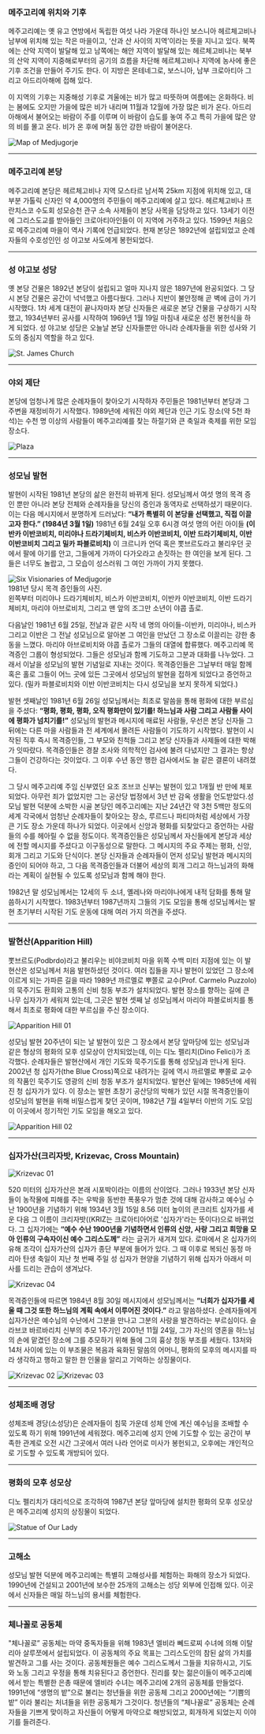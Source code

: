### 메주고리예 위치와 기후

메주고리예는 옛 유고 연방에서 독립한 여섯 나라 가운데 하나인 보스니아 헤르체고비나 남부에 위치해 있는 작은 마을이고, ‘산과 산 사이의 지역’이라는 뜻을 지니고 있다. 북쪽에는 산악 지역이 발달해 있고 남쪽에는 해안 지역이 발달해 있는 헤르체고비나는 북부의 산악 지역이 지중해로부터의 공기의 흐름을 차단해 헤르체고비나 지역에 농사에 좋은 기후 조건을 만들어 주기도 한다. 이 지방은 몬테네그로, 보스니아, 남부 크로아티아 그리고 아드리아해에 접해 있다.

이 지역의 기후는 지중해성 기후로 겨울에는 비가 많고 따뜻하며 여름에는 온화하다. 비는 봄에도 오지만 가을에 많은 비가 내리며 11월과 12월에 가장 많은 비가 온다. 아드리아해에서 불어오는 바람이 주를 이루며 이 바람이 습도를 놓여 주고 특히 가을에 많은 양의 비를 몰고 온다. 비가 온 후에 며칠 동안 강한 바람이 불어온다.

<img src="../image/medjugorje_map.jpg" class="img-fluid" alt="Map of Medjugorje">

---

### 메주고리예 본당

메주고리예 본당은 헤르체고비나 지역 모스타르 남서쪽 25km 지점에 위치해 있고, 대부분 가톨릭 신자인 약 4,000명의 주민들이 메주고리예에 살고 있다. 헤르체고비나 프란치스코 수도회 성모승천 관구 소속 사제들이 본당 사목을 담당하고 있다. 13세기 이전에 그리스도교를 받아들인 크로아티아인들이 이 지역에 거주하고 있다. 1599년 처음으로 메주고리예 마을이 역사 기록에 언급되었다. 현재 본당은 1892년에 설립되었고 순례자들의 수호성인인 성 야고보 사도에게 봉헌되었다.

---

### 성 야고보 성당

옛 본당 건물은 1892년 본당이 설립되고 얼마 지나지 않은 1897년에 완공되었다. 그 당시 본당 건물은 공간이 넉넉했고 아름다웠다. 그러나 지반이 불안정해 곧 벽에 금이 가기 시작했다. 1차 세계 대전이 끝나자마자 본당 신자들은 새로운 본당 건물을 구상하기 시작했고, 1934년부터 공사를 시작하여 1969년 1월 19일 마침내 새로운 성전 봉헌식을 하게 되었다. 성 야고보 성당은 오늘날 본당 신자들뿐만 아니라 순례자들을 위한 성사와 기도의 중심지 역할을 하고 있다.

<img src="../image/saint_james_church.jpg" class="img-fluid" alt="St. James Church">

---

### 야외 제단

본당에 엄청나게 많은 순례자들이 찾아오기 시작하자 주민들은 1981년부터 본당과 그 주변을 재정비하기 시작했다. 1989년에 세워진 야외 제단과 인근 기도 장소(약 5천 좌석)는 수천 명 이상의 사람들이 메주고리예를 찾는 하절기와 큰 축일과 축제를 위한 모임 장소다.

<img src="../image/medjugorje_plaza.jpg" class="img-fluid" alt="Plaza">

---

### 성모님 발현

발현이 시작된 1981년 본당의 삶은 완전히 바뀌게 된다. 성모님께서 여섯 명의 목격 증인 뿐만 아니라 본당 전체와 순례자들을 당신의 증인과 동역자로 선택하셨기 때문이다. 이는 다음 메시지에서 분명하게 드러났다: **“내가 특별히 이 본당을 선택했고, 직접 이끌고자 한다.” (1984년 3월 1일)** 1981년 6월 24일 오후 6시경 여섯 명의 어린 아이들 **(이반카 이반코비치, 미리야나 드라기체비치, 비스카 이반코비치, 이반 드라기체비치, 이반 이반코비치 그리고 밀카 파블로비치)** 이 크르니카 언덕 혹은 뽓브르도라고 불리우던 곳에서 팔에 아기를 안고, 그들에게 가까이 다가오라고 손짓하는 한 여인을 보게 된다. 그들은 너무도 놀랍고, 그 모습이 성스러워 그 여인 가까이 가지 못했다.


<img src="../image/six_visionaries_of_medjugorje_01.jpg" class="img-fluid" alt="Six Visionaries of Medjugorje">
<figcaption class="figure-caption mb-3">1981년 당시 목격 증인들의 사진.
  <br>
  왼쪽부터 미리야나 드라기체비치, 비스카 이반코비치, 이반카 이반코비치, 이반 드라기체비치, 마리야 아브로비치, 그리고 맨 앞의 조그만 소년이 야콥 촐로.
</figcaption>

다음날인 1981년 6월 25일, 전날과 같은 시작 네 명의 아이들-이반카, 미리야나, 비스카 그리고 이반은 그 전날 성모님으로 알아본 그 여인을 만났던 그 장소로 이끌리는 강한 충동을 느꼈다. 마리야 아브로비치와 야콥 촐로가 그들의 대열에 합류했다. 메주고리예 목격증인 그룹이 형성되었다. 그들은 성모님과 함께 기도하고 그분과 대화를 나누었다. 그래서 이날을 성모님의 발현 기념일로 지내는 것이다. 목격증인들은 그날부터 매일 함께 혹은 홀로 그들이 어느 곳에 있든 그곳에서 성모님의 발현을 접하게 되었다고 증언하고 있다. (밀카 파블로비치와 이반 이반코비치는 다시 성모님을 보지 못하게 되었다.)

발현 셋째날인 1981년 6월 26일 성모님께서는 최초로 말씀을 통해 평화에 대한 부르심을 주셨다: **“평화, 평화, 평화, 오직 평화만이 있기를! 하느님과 사람 그리고 사람들 사이에 평화가 넘치기를!”** 성모님의 발현과 메시지에 매료된 사람들, 우선은 본당 신자들 그 뒤에는 다른 마을 사람들과 전 세계에서 몰려든 사람들이 기도하기 시작했다. 발현이 시작된 직후 즉시 목격증인들, 그 부모와 친척들 그리고 본당 신자들과 사제들에 대한 박해가 잇따랐다. 목격증인들은 경찰 조사와 의학적인 검사에 불려 다녔지만 그 결과는 항상 그들이 건강하다는 것이었다. 그 이후 수년 동안 행한 검사에서도 늘 같은 결론이 내려졌다.

그 당시 메주고리예 주임 신부였던 요조 조브코 신부는 발현이 있고 1개월 반 만에 체포되었다. 아무런 죄가 없었지만 그는 공산당 법정에서 3년 반 감옥 생활을 언도받았다.성모님 발현 덕분에 소박한 시골 본당인 메주고리예는 지난 24년간 약 3천 5백만 정도의 세계 각국에서 엄청난 순례자들이 찾아오는 장소, 루르드나 파티마처럼 세상에서 가장 큰 기도 장소 가운데 하나가 되었다. 이곳에서 신앙과 평화를 되찾았다고 증언하는 사람들의 수를 헤아릴 수 없을 정도이다. 목격증인들은 성모님께서 자신들에게 본당과 세상에 전할 메시지를 주셨다고 이구동성으로 말한다. 그 메시지의 주요 주제는 평화, 신앙, 회개 그리고 기도와 단식이다. 본당 신자들과 순례자들이 먼저 성모님 발현과 메시지의 증인이 되어야 하고, 그 다음 목격증인들과 더불어 세상의 회개 그리고 하느님과의 화해라는 계획이 실현될 수 있도록 성모님과 함께 해야 한다.

1982년 말 성모님께서는 12세의 두 소녀, 옐레나와 마리야나에게 내적 담화를 통해 말씀하시기 시작했다. 1983년부터 1987년까지 그들의 기도 모임을 통해 성모님께서는 발현 초기부터 시작된 기도 운동에 대해 여러 가지 의견을 주셨다.

---

### 발현산(Apparition Hill)

뽓브르도(Podbrdo)라고 불리우는 비야코비치 마을 위쪽 수백 미터 지점에 있는 이 발현산은 성모님께서 처음 발현하셨던 것이다. 여러 집들을 지나 발현이 있었던 그 장소에 이르게 되는 가파른 길을 따라 1989년 까르멜로 뿌쫄로 교수(Prof. Carmelo Puzzolo)의 묵주기도 환희와 고통의 신비 청동 부조가 설치되었다. 발현 장소를 향하는 길에 큰 나무 십자가가 세워져 있는데, 그곳은 발현 셋째 날 성모님께서 마리야 파블로비치를 통해서 최초로 평화에 대한 부르심을 주신 장소이다.

<img src="../image/apparition_hill_01.jpg" class="img-fluid" alt="Apparition Hill 01">

성모님 발현 20주년이 되는 날 발현이 있은 그 장소에서 본당 앞마당에 있는 성모님과 같은 형상의 평화의 모후 성모상이 안치되었는데, 이는 디노 펠리치(Dino Felici)가 조각했다. 순례자들은 발현산에서 개인 기도와 묵주기도를 통해 성모님과 만나게 된다. 2002년 청 십자가(the Blue Cross)쪽으로 내려가는 길에 역시 까르멜로 뿌쫄로 교수의 작품인 묵주기도 영광의 신비 청동 부조가 설치되었다. 발현산 밑에는 1985년에 세워진 청 십자가가 있다. 이 장소는 발현 초창기 공산당의 박해가 있던 시절 목격증인들이 성모님의 발현을 위해 비밀스럽게 찾던 곳이며, 1982년 7월 4일부터 이반의 기도 모임이 이곳에서 정기적인 기도 모임을 해오고 있다.

<img src="../image/apparition_hill_02.jpg" class="img-fluid" alt="Apparition Hill 02">

---

### 십자가산(크리자밧, Krizevac, Cross Mountain)

<img src="../image/krizevac_01.jpg" class="img-fluid" alt="Krizevac 01">

520 미터의 십자가산은 본래 시포박이라는 이름의 산이었다. 그러나 1933년 본당 신자들이 농작물에 피해를 주는 우박을 동반한 폭풍우가 멈춘 것에 대해 감사하고 예수님 수난 1900년을 기념하기 위해 1934년 3월 15일 8.56 미터 높이의 콘크리트 십자가를 세운 다음 그 이름이 크리자밧((KRIZ는 크로아티아어로 '십자가'라는 뜻이다)으로 바뀌었다. 그 십자가에는 **“예수 수난 1900년을 기념하면서 인류의 신앙, 사랑 그리고 희망을 모아 인류의 구속자이신 예수 그리스도께”** 라는 글귀가 새겨져 있다. 로마에서 온 십자가의 유해 조각이 십자가산의 십자가 종단 부분에 들어가 있다. 그 때 이후로 복되신 동정 마리아 탄생 축일이 지난 첫 번째 주일 성 십자가 현양을 기념하기 위해 십자가 아래서 미사를 드리는 관습이 생겨났다.

<img src="../image/krizevac_04.jpg" class="img-fluid" alt="Krizevac 04">

목격증인들에 따르면 1984년 8월 30일 메시지에서 성모님께서는 **“너희가 십자가를 세울 때 그것 또한 하느님의 계획 속에서 이루어진 것이다.”** 라고 말씀하셨다. 순례자들에게 십자가산은 예수님의 수난에서 그분을 만나고 그분의 사랑을 발견하라는 부르심이다. 슬라브코 바르바리치 신부의 추모 1주기인 2001년 11월 24일, 그가 자신의 영혼을 하느님의 손에 맡겼던 장소에 그를 추모하기 위해 돌에 그의 흉상 청동 부조를 세웠다. 13처와 14처 사이에 있는 이 부조물은 복음과 육화된 말씀의 어머니, 평화의 모후의 메시지를 따라 생각하고 행하고 말한 한 인물을 알리고 기억하는 상징물이다.

<img src="../image/krizevac_02.jpg" class="img-fluid" alt="Krizevac 02">

<img src="../image/krizevac_03.jpg" class="img-fluid" alt="Krizevac 03">

---

### 성체조배 경당

성체조배 경당(소성당)은 순례자들이 침묵 가운데 성체 안에 계신 예수님을 조배할 수 있도록 하기 위해 1991년에 세워졌다. 메주고리예 성지 안에 기도할 수 있는 공간이 부족한 관계로 오전 시간 그곳에서 여러 나라 언어로 미사가 봉헌되고, 오후에는 개인적으로 기도할 수 있도록 개방되어 있다.

---

### 평화의 모후 성모상

디노 펠리치가 대리석으로 조각하여 1987년 본당 앞마당에 설치한 평화의 모후 성모상은 메주고리예 성지의 상징물이 되었다.

<img src="../image/queen_of_heaven.jpg" class="img-fluid" alt="Statue of Our Lady">

---

### 고해소

성모님 발현 덕분에 메주고리예는 특별히 고해성사를 체험하는 화해의 장소가 되었다. 1990년에 건설되고 2001년에 보수한 25개의 고해소는 성당 외부에 인접해 있다. 이곳에서 신자들은 매일 하느님의 용서를 체험한다.

---

### 체나꼴로 공동체

"체나꼴로” 공동체는 마약 중독자들을 위해 1983년 엘비라 뻬드로찌 수녀에 의해 이탈리아 살루쪼에서 설립되었다. 이 공동체의 주요 목표는 그리스도인의 참된 삶의 가치를 발견하고 그를 사는 것이다. 공동체원들은 예수 그리스도께서 그들을 치유하시고, 기도와 노동 그리고 우정을 통해 치유된다고 증언한다. 진리를 찾는 젊은이들이 메주고리예에서 받는 특별한 은총 때문에 엘비라 수녀는 메주고리에 2개의 공동체를 만들었다. 1991년에 “생명의 밭”으로 불리는 청년들을 위한 공동체 그리고 2000년에는 “기쁨의 밭” 이라 불리는 처녀들을 위한 공동체가 그것이다. 청년들의 “체나꼴로” 공동체는 순례자들을 기쁘게 맞이하고 자신들이 어떻게 마약으로 해방되었고, 회개하게 되었는지 이야기를 들려준다.
